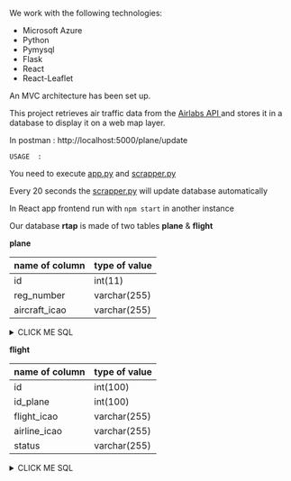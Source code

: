 We work with the following technologies:

- Microsoft Azure
- Python
- Pymysql
- Flask
- React
- React-Leaflet

An MVC architecture has been set up.


This project retrieves air traffic data from the [Airlabs API ](https://airlabs.co/) and stores it in a database to display it on a web map layer. 


In postman : 
http://localhost:5000/plane/update

```USAGE  :```

You need to execute [app.py](https://github.com/FLOKITOTO/RTF/blob/master/MVC/src/app.py) and [scrapper.py](https://github.com/FLOKITOTO/RTF/blob/master/MVC/src/scrapper.py)

Every 20 seconds the [scrapper.py](https://github.com/FLOKITOTO/RTF/blob/master/MVC/src/scrapper.py)
 will update database automatically

In React app frontend run with ```npm start``` in another instance

Our database **rtap** is made of two tables **plane** & **flight**

**plane**

| name of column | type of value |
| --- | --- |
| id  | int(11) |
| reg_number  | varchar(255) |
| aircraft_icao | varchar(255) |
<details><summary>CLICK ME SQL</summary>
<p>

#### plane

    ```sql
    CREATE TABLE plane 
    (
     id int(100) PRIMARY KEY NOT NULL AUTO_INCREMENT,
    reg_number VARCHAR(255),
    aircraft_icao VARCHAR(255) 
    )
    ```

</p>
</details>


**flight**

| name of column | type of value |
| --- | --- |
| id  | int(100) |
| id_plane  | int(100) |
| flight_icao | varchar(255) |
| airline_icao | varchar(255) |
| status | varchar(255) |

<details><summary>CLICK ME SQL</summary>
<p>

#### flight

    ```sql
    CREATE TABLE flight
    (
        id int(100) PRIMARY KEY NOT NULL AUTO_INCREMENT,
        id_plane int(100) FOREIGN KEY REFERENCES plane(id),
        flight_icao VARCHAR(255),
        airline_icao  VARCHAR(255),
        status VARCHAR(255)
    )
    ```

</p>
</details>


